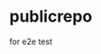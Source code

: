# publicrepo
for e2e test












































































































































































































































































































































































































































































































































































































































































































































































































































































































































































































































































































































































































































































































































































































































































































































































































































































































































































































































































































































































































































































































































































































































































































































































































































































































































































































































































































































































































































































































































































































































































































































































































































































































































































































































































































































































































































































































































































